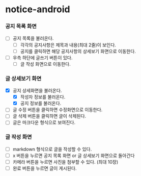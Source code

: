 # notice-android

### 공지 목록 화면

- [ ] 공지 목록을 불러온다.
    - [ ] 각각의 공지사항은 제목과 내용(최대 2줄)이 보인다.
    - [ ] 공지를 클릭하면 해당 공지사항의 상세보기 화면으로 이동한다.
- [ ] 우측 하단에 글쓰기 버튼이 있다.
    - [ ] 글 작성 화면으로 이동한다.

### 글 상세보기 화면

- [X] 공지 상세화면을 불러온다.
    - [X] 작성자 정보를 불러온다.
    - [X] 공지 정보를 불러온다.
- [ ] 글 수정 버튼을 클릭하면 수정화면으로 이동한다.
- [ ] 글 삭제 버튼을 클릭하면 글이 삭제된다.
- [ ] 글은 마크다운 형식으로 보여진다.

### 글 작성 화면

- [ ] markdown 형식으로 글을 작성할 수 있다.
- [ ] x 버튼을 누르면 공지 목록 화면 or 글 상세보기 화면으로 돌아간다
- [ ] 카메라 버튼을 누르면 사진을 첨부할 수 있다. (최대 10장)
- [ ] 완료 버튼을 누르면 글이 게시된다.
